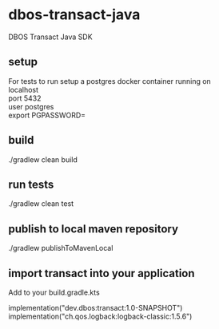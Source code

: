 # dbos-transact-java
DBOS Transact Java SDK 

## setup

For tests to run setup a postgres docker container running on   
localhost   
port 5432   
user postgres   
export PGPASSWORD=<password>

## build

./gradlew clean build

## run tests

./gradlew clean test

## publish to local maven repository

./gradlew publishToMavenLocal

## import transact into your application

Add to your build.gradle.kts

implementation("dev.dbos:transact:1.0-SNAPSHOT")      
implementation("ch.qos.logback:logback-classic:1.5.6")


